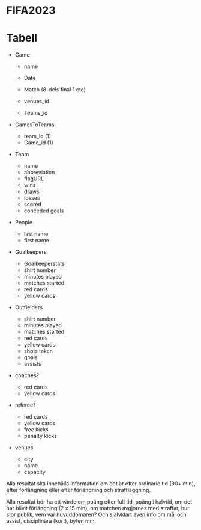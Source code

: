 # FIFA2023

# Tabell
- Game
    - name 
    - Date
    - Match (8-dels final 1 etc)
    
    - venues_id
    - Teams_id 

- GamesToTeams 
    - team_id (1)
    - Game_id (1)

- Team
    - name
    - abbreviation
    - flagURL
    - wins
    - draws
    - losses
    - scored
    - conceded goals

- People
    - last name
    - first name
- Goalkeepers
    - Goalkeeperstats
    - shirt number
    - minutes played
    - matches started
    - red cards
    - yellow cards
- Outfielders
    - shirt number
    - minutes played
    - matches started
    - red cards
    - yellow cards
    - shots taken
    - goals
    - assists
- coaches?
    - red cards
    - yellow cards
- referee?
    - red cards
    - yellow cards
    - free kicks
    - penalty kicks
- venues 
    - city
    - name
    - capacity


<!-- - schedule 
    - name
    - Date -->

Alla resultat ska innehålla information om det är efter ordinarie tid (90+ min), efter förlängning eller efter förlängning och straffläggning.

Alla resultat bör ha ett värde om poäng efter full tid, poäng i halvtid, om det har blivit förlängning (2 x 15 min), om matchen avgjordes med straffar, hur stor publik, vem var huvuddomaren? Och självklart även info om mål och assist, disciplinära (kort), byten mm.